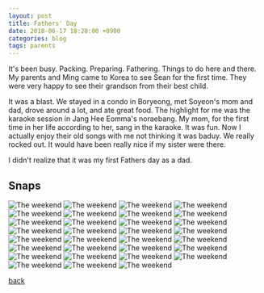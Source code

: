 ```yaml
---
layout: post
title: Fathers' Day
date: 2018-06-17 18:28:00 +0900
categories: blog
tags: parents
---
```


It's been busy. Packing. Preparing. Fathering. Things to do here and there. My parents and Ming came to Korea to see Sean for the first time. They were very happy to see their grandson from their best child.

It was a blast. We stayed in a condo in Boryeong, met Soyeon's mom and dad, drove around a lot, and ate great food. The highlight for me was the karaoke session in Jang Hee Eomma's noraebang. My mom, for the first time in her life according to her, sang in the karaoke. It was fun. Now I actually enjoy their old songs with me not thinking it was baduy. We really rocked out. It would have been really nice if my sister were there.

I didn't realize that it was my first Fathers day as a dad. 

## Snaps

![](/assets/img/1806/fd/01.jpg "The weekend")
![](/assets/img/1806/fd/02.jpg "The weekend")
![](/assets/img/1806/fd/03.jpg "The weekend")
![](/assets/img/1806/fd/04.jpg "The weekend")
![](/assets/img/1806/fd/05.jpg "The weekend")
![](/assets/img/1806/fd/06.jpg "The weekend")
![](/assets/img/1806/fd/07.jpg "The weekend")
![](/assets/img/1806/fd/08.jpg "The weekend")
![](/assets/img/1806/fd/09.jpg "The weekend")
![](/assets/img/1806/fd/10.jpg "The weekend")
![](/assets/img/1806/fd/11.jpg "The weekend")
![](/assets/img/1806/fd/12.jpg "The weekend")
![](/assets/img/1806/fd/13.jpg "The weekend")
![](/assets/img/1806/fd/14.jpg "The weekend")
![](/assets/img/1806/fd/15.jpg "The weekend")
![](/assets/img/1806/fd/16.jpg "The weekend")
![](/assets/img/1806/fd/17.jpg "The weekend")
![](/assets/img/1806/fd/18.jpg "The weekend")
![](/assets/img/1806/fd/19.jpg "The weekend")
![](/assets/img/1806/fd/20.jpg "The weekend")
![](/assets/img/1806/fd/21.jpg "The weekend")
![](/assets/img/1806/fd/22.jpg "The weekend")
![](/assets/img/1806/fd/23.jpg "The weekend")
![](/assets/img/1806/fd/24.jpg "The weekend")
![](/assets/img/1806/fd/25.jpg "The weekend")
![](/assets/img/1806/fd/26.jpg "The weekend")
![](/assets/img/1806/fd/27.jpg "The weekend")
![](/assets/img/1806/fd/28.jpg "The weekend")
![](/assets/img/1806/fd/29.jpg "The weekend")
![](/assets/img/1806/fd/30.jpg "The weekend")
![](/assets/img/1806/fd/31.jpg "The weekend")

[back](/blog)

